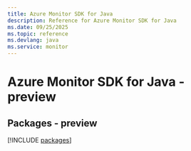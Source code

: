 ```yaml
---
title: Azure Monitor SDK for Java
description: Reference for Azure Monitor SDK for Java
ms.date: 09/25/2025
ms.topic: reference
ms.devlang: java
ms.service: monitor
---
```

# Azure Monitor SDK for Java - preview
## Packages - preview
[!INCLUDE [packages](monitor-index.md)]